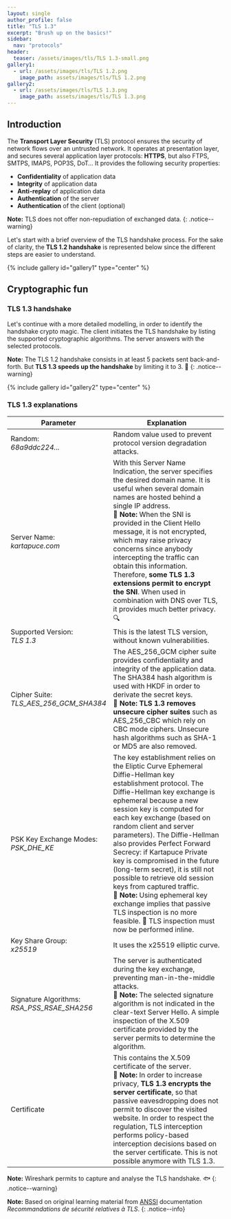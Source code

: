 ```yaml
---
layout: single
author_profile: false
title: "TLS 1.3"
excerpt: "Brush up on the basics!"
sidebar:
  nav: "protocols"
header:
  teaser: /assets/images/tls/TLS 1.3-small.png
gallery1:
  - url: /assets/images/tls/TLS 1.2.png
    image_path: assets/images/tls/TLS 1.2.png
gallery2:
  - url: /assets/images/tls/TLS 1.3.png
    image_path: assets/images/tls/TLS 1.3.png
---
```

## Introduction

The **Transport Layer Security** (TLS) protocol ensures the security of network flows over an untrusted network. It operates at presentation layer, and secures several application layer protocols: **HTTPS**, but also FTPS, SMTPS, IMAPS, POP3S, DoT… It provides the following security properties:
- **Confidentiality** of application data
- **Integrity** of application data
- **Anti-replay** of application data
- **Authentication** of the server
- **Authentication** of the client (optional)

**Note:** TLS does not offer non-repudiation of exchanged data.
{: .notice--warning}

Let's start with a brief overview of the TLS handshake process. For the sake of clarity, the **TLS 1.2 handshake** is represented below since the different steps are easier to understand.

{% include gallery id="gallery1" type="center" %}

## Cryptographic fun

### TLS 1.3 handshake

Let's continue with a more detailed modelling, in order to identify the handshake crypto magic. The client initiates the TLS handshake by listing the supported cryptographic algorithms. The server answers with the selected protocols.

**Note:** The TLS 1.2 handshake consists in at least 5 packets sent back-and-forth. But **TLS 1.3 speeds up the handshake** by limiting it to 3. :rocket:
{: .notice--warning}

{% include gallery id="gallery2" type="center" %}

### TLS 1.3 explanations

| Parameter                                       | Explanation                  |
| ----------------------------------------------- | ---------------------------- |
| Random:<br/>*68a9ddc224...*                     | Random value used to prevent protocol version degradation attacks. |
| Server Name:<br/>*kartapuce.com*                | With this Server Name Indication, the server specifies the desired domain name. It is useful when several domain names are hosted behind a single IP address. <br /> :memo: **Note:** When the SNI is provided in the Client Hello message, it is not encrypted, which may raise privacy concerns since anybody intercepting the traffic can obtain this information. Therefore, **some TLS 1.3 extensions permit to encrypt the SNI**. When used in combination with DNS over TLS, it provides much better privacy. :mag: |
| Supported Version:<br/>*TLS 1.3*                | This is the latest TLS version, without known vulnerabilities. |
| Cipher Suite:<br/>*TLS_AES_256_GCM_SHA384*      | The AES_256_GCM cipher suite provides confidentiality and integrity of the application data. The SHA384 hash algorithm is used with HKDF in order to derivate the secret keys. <br /> :memo: **Note:** **TLS 1.3 removes unsecure cipher suites** such as AES_256_CBC which rely on CBC mode ciphers. Unsecure hash algorithms such as SHA-1 or MD5 are also removed. |
| PSK Key Exchange Modes:<br/>*PSK_DHE_KE*        | The key establishment relies on the Eliptic Curve Ephemeral Diffie-Hellman key establishment protocol. The Diffie-Hellman key exchange is ephemeral because a new session key is computed for each key exchange (based on random client and server parameters). The Diffie-Hellman also provides Perfect Forward Secrecy: if Kartapuce Private key is compromised in the future (long-term secret), it is still not possible to retrieve old session keys from captured traffic. <br /> :memo: **Note:** Using ephemeral key exchange implies that passive TLS inspection is no more feasible. :monkey: TLS inspection must now be performed inline. |
| Key Share Group:<br/>*x25519*                   | It uses the x25519 elliptic curve. |
| Signature Algorithms:<br/>*RSA_PSS_RSAE_SHA256* | The server is authenticated during the key exchange, preventing man-in-the-middle attacks. <br /> :memo: **Note:** The selected signature algorithm is not indicated in the clear-text Server Hello. A simple inspection of the X.509 certificate provided by the server permits to determine the algorithm. |
| Certificate                                     | This contains the X.509 certificate of the server. <br /> :memo: **Note:** In order to increase privacy, **TLS 1.3 encrypts the server certificate**, so that passive eavesdropping does not permit to discover the visited website. In order to respect the regulation, TLS interception performs policy-based interception decisions based on the server certificate. This is not possible anymore with TLS 1.3. |

**Note:** Wireshark permits to capture and analyse the TLS handshake. :fish:
{: .notice--warning}

**Note:** Based on original learning material from [ANSSI](https://www.ssi.gouv.fr) documentation *Recommandations de sécurité relatives à TLS*.
{: .notice--info}
